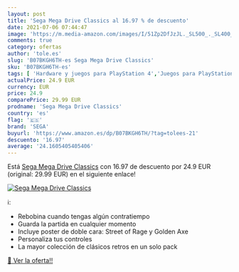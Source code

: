 ```yaml
---
layout: post
title: 'Sega Mega Drive Classics al 16.97 % de descuento'
date: 2021-07-06 07:44:47
image: 'https://m.media-amazon.com/images/I/51Zp2DfJzJL._SL500_._SL400_.jpg'
comments: true
category: ofertas
author: 'tole.es'
slug: 'B07BKGH6TH-es Sega Mega Drive Classics'
sku: 'B07BKGH6TH-es'
tags: [ 'Hardware y juegos para PlayStation 4','Juegos para PlayStation 4','Videojuegos','sega', ]
actualPrice: 24.9 EUR
currency: EUR
price: 24.9
comparePrice: 29.99 EUR
prodname: 'Sega Mega Drive Classics'
country: 'es'
flag: '🇪🇸'
brand: 'SEGA'
buyurl: 'https://www.amazon.es/dp/B07BKGH6TH/?tag=tolees-21'
descuento: '16.97'
average: '24.1605405405406'
---
```


Está [Sega Mega Drive Classics](https://www.amazon.es/dp/B07BKGH6TH/?tag=tolees-21) con 16.97 de descuento por 24.9 EUR (original: 29.99 EUR) en el siguiente enlace!

[![Sega Mega Drive Classics](https://m.media-amazon.com/images/I/51Zp2DfJzJL._SL500_._SL400_.jpg)](https://www.amazon.es/dp/B07BKGH6TH/?tag=tolees-21)

ℹ️:

- Rebobina cuando tengas algún contratiempo
- Guarda la partida en cualquier momento
- Incluye poster de doble cara: Street of Rage y Golden Axe
- Personaliza tus controles
- La mayor colección de clásicos retros en un solo pack

[🛒 Ver la oferta!!](https://www.amazon.es/dp/B07BKGH6TH/?tag=tolees-21)
